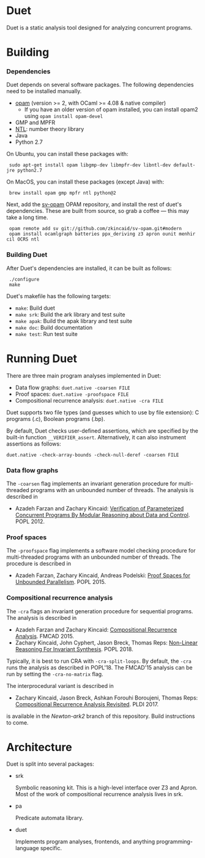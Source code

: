 Duet
====
Duet is a static analysis tool designed for analyzing concurrent programs.

Building
========

### Dependencies

Duet depends on several software packages.  The following dependencies need to be installed manually.

 + [opam](http://opam.ocaml.org) (version >= 2, with OCaml >= 4.08 & native compiler)
   - If you have an older version of opam installed, you can install opam2 using `opam install opam-devel`
 + GMP and MPFR
 + [NTL](http://www.shoup.net/ntl/): number theory library
 + Java
 + Python 2.7

On Ubuntu, you can install these packages with:
```
 sudo apt-get install opam libgmp-dev libmpfr-dev libntl-dev default-jre python2.7
```

On MacOS, you can install these packages (except Java) with:
```
 brew install opam gmp mpfr ntl python@2
```

Next, add the [sv-opam](https://github.com/zkincaid/sv-opam) OPAM repository, and install the rest of duet's dependencies.  These are built from source, so grab a coffee &mdash; this may take a long time.
```
 opam remote add sv git://github.com/zkincaid/sv-opam.git#modern
 opam install ocamlgraph batteries ppx_deriving z3 apron ounit menhir cil OCRS ntl
```

### Building Duet

After Duet's dependencies are installed, it can be built as follows:
```
 ./configure
 make
```

Duet's makefile has the following targets:
 + `make`: Build duet
 + `make srk`: Build the ark library and test suite
 + `make apak`: Build the apak library and test suite
 + `make doc`: Build documentation
 + `make test`: Run test suite

Running Duet
============

There are three main program analyses implemented in Duet:

* Data flow graphs: `duet.native -coarsen FILE`
* Proof spaces: `duet.native -proofspace FILE`
* Compositional recurrence analysis: `duet.native -cra FILE`

Duet supports two file types (and guesses which to use by file extension): C programs (.c), Boolean programs (.bp).

By default, Duet checks user-defined assertions, which are specified by the built-in function `__VERIFIER_assert`. Alternatively, it can also instrument assertions as follows:

    duet.native -check-array-bounds -check-null-deref -coarsen FILE


### Data flow graphs

The `-coarsen` flag implements an invariant generation procedure for multi-threaded programs with an unbounded number of threads. The analysis is described in
* Azadeh Farzan and Zachary Kincaid: [Verification of Parameterized Concurrent Programs By Modular Reasoning about Data and Control](http://www.cs.princeton.edu/~zkincaid/pub/popl12.pdf).  POPL 2012.

### Proof spaces

The `-proofspace` flag implements a software model checking procedure for multi-threaded programs with an unbounded number of threads.  The procedure is described in
* Azadeh Farzan, Zachary Kincaid, Andreas Podelski: [Proof Spaces for Unbounded Parallelism](http://www.cs.princeton.edu/~zkincaid/pub/popl15.pdf).  POPL 2015.

### Compositional recurrence analysis

The `-cra` flags an invariant generation procedure for sequential programs.  The analysis is described in
* Azadeh Farzan and Zachary Kincaid: [Compositional Recurrence Analysis](http://www.cs.princeton.edu/~zkincaid/pub/fmcad15.pdf).  FMCAD 2015.
* Zachary Kincaid, John Cyphert, Jason Breck, Thomas Reps: [Non-Linear Reasoning For Invariant Synthesis](http://www.cs.princeton.edu/~zkincaid/pub/popl18a.pdf).  POPL 2018.

Typically, it is best to run CRA with `-cra-split-loops`.  By default, the `-cra` runs the analysis as described in POPL'18.  The FMCAD'15 analysis can be run by setting the `-cra-no-matrix` flag.

The interprocedural variant is described in
* Zachary Kincaid, Jason Breck, Ashkan Forouhi Boroujeni, Thomas Reps:  [Compositional Recurrence Analysis Revisited](http://www.cs.princeton.edu/~zkincaid/pub/pldi17.pdf). PLDI 2017.

is available in the *Newton-ark2* branch of this repository.  Build instructions to come.

Architecture
============
Duet is split into several packages:

* srk 

  Symbolic reasoning kit.  This is a high-level interface over Z3 and Apron.  Most of the work of compositional recurrence analysis lives in srk.

* pa

  Predicate automata library.

* duet

  Implements program analyses, frontends, and anything programming-language specific.

